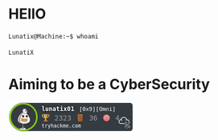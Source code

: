 # HEllO 
```console
Lunatix@Machine:~$ whoami

LunatiX

```
# Aiming to be a CyberSecurity

<img src="https://github.com/Lunatix01/Lunatix01/blob/master/me.png" alt="THM"/>
